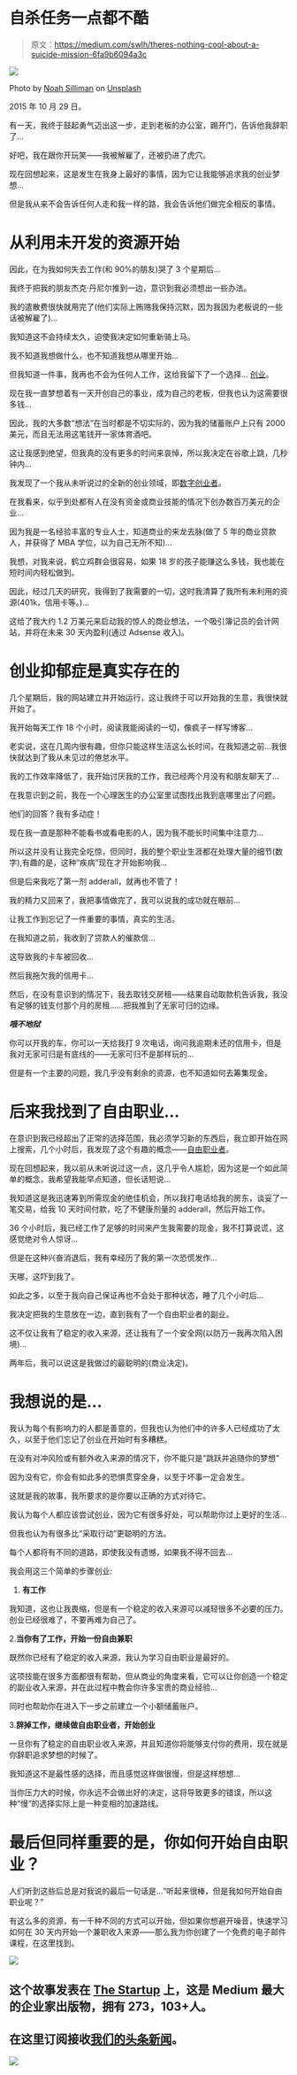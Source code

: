# 自杀任务一点都不酷

> 原文：<https://medium.com/swlh/theres-nothing-cool-about-a-suicide-mission-6fa9b6094a3c>

![](img/e69bd1b135eb6b954e4f22e57d39b5dc.png)

Photo by [Noah Silliman](https://unsplash.com/photos/gzhyKEo_cbU?utm_source=unsplash&utm_medium=referral&utm_content=creditCopyText) on [Unsplash](https://unsplash.com/?utm_source=unsplash&utm_medium=referral&utm_content=creditCopyText)

2015 年 10 月 29 日。

有一天，我终于鼓起勇气迈出这一步，走到老板的办公室，踢开门，告诉他我辞职了…

好吧，我在跟你开玩笑——我被解雇了，还被扔进了虎穴。

现在回想起来，这是发生在我身上最好的事情，因为它让我能够追求我的创业梦想…

但是我从来不会告诉任何人走和我一样的路，我会告诉他们做完全相反的事情。

# 从利用未开发的资源开始

因此，在为我如何失去工作(和 90%的朋友)哭了 3 个星期后…

我终于把我的朋友杰克·丹尼尔推到一边，意识到我必须想出一些办法。

我的遣散费很快就用完了(他们实际上贿赂我保持沉默，因为我因为老板说的一些话被解雇了)…

我知道这不会持续太久，迫使我决定如何重新骑上马。

我不知道我想做什么，也不知道我想从哪里开始…

但我知道一件事，我再也不会为任何人工作，这给我留下了一个选择… [创业](https://en.wikipedia.org/wiki/Entrepreneurship)。

现在我一直梦想着有一天开创自己的事业，成为自己的老板，但我也认为这需要很多钱…

因此，我的大多数“想法”在当时都是不切实际的，因为我的储蓄账户上只有 2000 美元，而且无法用这笔钱开一家体育酒吧。

这让我感到绝望，但我真的没有更多的时间来哀悼，所以我决定在谷歌上跳，几秒钟内…

我发现了一个我从未听说过的全新的创业领域，即[数字创业者](https://www.copyblogger.com/digital-entrepreneur/)。

在我看来，似乎到处都有人在没有资金或商业技能的情况下创办数百万美元的企业…

因为我是一名经验丰富的专业人士，知道商业的来龙去脉(做了 5 年的商业贷款人，并获得了 MBA 学位，以为自己无所不知)…

我想，对我来说，鹤立鸡群会很容易，如果 18 岁的孩子能赚这么多钱，我也能在短时间内轻松做到。

因此，经过几天的研究，我得到了我需要的一切，这时我清算了我所有未利用的资源(401k，信用卡等。)…

这给了我大约 1.2 万美元来启动我的惊人的商业想法，一个吸引簿记员的会计网站，并将在未来 30 天内盈利(通过 Adsense 收入)。

# 创业抑郁症是真实存在的

几个星期后，我的网站建立并开始运行，这让我终于可以开始我的生意，我很快就开始了。

我开始每天工作 18 个小时，阅读我能阅读的一切，像疯子一样写博客…

老实说，这在几周内很有趣，但你只能这样生活这么长时间，在我知道之前…我很快就达到了我从未见过的倦怠水平。

我的工作效率降低了，我开始讨厌我的工作，我已经两个月没有和朋友聊天了…

在我意识到之前，我在一个心理医生的办公室里试图找出我到底哪里出了问题。

他们的回答？我有多动症！

现在我一直是那种不能看书或看电影的人，因为我不能长时间集中注意力…

所以这并没有让我完全吃惊，但同时，我的整个职业生涯都在处理大量的细节(数字),有趣的是，这种“疾病”现在才开始影响我…

但是后来我吃了第一剂 adderall，就再也不管了！

我的精力又回来了，我把事情做完了，我可以说我的成功就在眼前…

让我工作到忘记了一件重要的事情，真实的生活。

在我知道之前，我收到了贷款人的催款信…

这导致我的卡车被回收…

然后我拖欠我的信用卡…

然后，在没有意识到的情况下，我去取钱交房租——结果自动取款机告诉我，我没有足够的钱支付那个月的房租……把我推到了无家可归的边缘。

***哦不地狱***

你可以开我的车，你可以一天给我打 9 次电话，询问我逾期未还的信用卡，但是我对无家可归是有底线的——无家可归不是那样玩的…

但是有一个主要的问题，我几乎没有剩余的资源，也不知道如何去筹集现金。

# 后来我找到了自由职业…

在意识到我已经超出了正常的选择范围，我必须学习新的东西后，我立即开始在网上搜索，几个小时后，我发现了这个有趣的概念——[自由职业者](https://en.wikipedia.org/wiki/Freelancer)。

现在回想起来，我以前从未听说过这一点，这几乎令人尴尬，因为这是一个如此简单的概念，我希望我能早点知道，但长话短说…

我知道这是我迅速筹到所需现金的绝佳机会，所以我打电话给我的房东，谈妥了一笔交易，给我 10 天时间付款，吃了不健康剂量的 adderall，然后开始工作。

36 个小时后，我已经工作了足够的时间来产生我需要的现金，我不打算说谎，这感觉绝对令人惊讶…

但是在这种兴奋消退后，我有幸经历了我的第一次恐慌发作…

天哪，这吓到我了。

如此之多，以至于我向自己保证再也不会处于那种状态，睡了几个小时后…

我决定把我的生意放在一边，直到我有了一个自由职业者的副业。

这不仅让我有了稳定的收入来源，还让我有了一个安全网(以防万一我再次陷入困境)…

两年后，我可以说这是我做过的最聪明的(商业决定)。

# 我想说的是…

我认为每个有影响力的人都是善意的，但我也认为他们中的许多人已经成功了太久，以至于他们忘记了创业在开始时有多糟糕。

在没有对冲风险或有额外收入来源的情况下，你不能只是“跳跃并追随你的梦想”

因为没有它，你会有如此多的恐惧贯穿全身，以至于坏事一定会发生。

这就是我的故事，我所要求的是你要以正确的方式对待它。

我认为每个人都应该尝试创业，因为它有很多好处，可以帮助你过上更好的生活…

但我也认为有很多比“采取行动”更聪明的方法。

每个人都将有不同的道路，即使我没有遗憾，如果我不得不回去…

我会用这三个简单的步骤创业:

1.  **有工作**

我知道，这也让我畏缩，但是有一个稳定的收入来源可以减轻很多不必要的压力。创业已经很难了，不要再难为自己了。

2.**当你有了工作，开始一份自由兼职**

既然你已经有了稳定的收入来源，我认为学习自由职业是最好的。

这项技能在很多方面都很有帮助，但从商业的角度来看，它可以让你创造一个稳定的副业收入来源，并在此过程中教会你许多宝贵的商业经验…

同时也帮助你在进入下一步之前建立一个小额储蓄账户。

3.**辞掉工作，继续做自由职业者，开始创业**

一旦你有了稳定的自由职业收入来源，并且知道你将能够支付你的费用，现在就是你辞职追求梦想的时候了。

我知道这不是最性感的选择，而且感觉这样做很慢，但是这样想想…

当你压力大的时候，你永远不会做出好的决定，这将导致更多的错误，所以这种“慢”的选择实际上是一种变相的加速路线。

# 最后但同样重要的是，你如何开始自由职业？

人们听到这些后总是对我说的最后一句话是…“听起来很棒，但是我如何开始自由职业呢？”

有这么多的资源，有一千种不同的方式可以开始，但如果你想避开噪音，快速学习如何在 30 天内开始一个兼职收入来源——那么我为你创建了一个免费的电子邮件课程，在这里找到。

![](img/731acf26f5d44fdc58d99a6388fe935d.png)

## 这个故事发表在 [The Startup](https://medium.com/swlh) 上，这是 Medium 最大的企业家出版物，拥有 273，103+人。

## 在这里订阅接收[我们的头条新闻](http://growthsupply.com/the-startup-newsletter/)。

![](img/731acf26f5d44fdc58d99a6388fe935d.png)